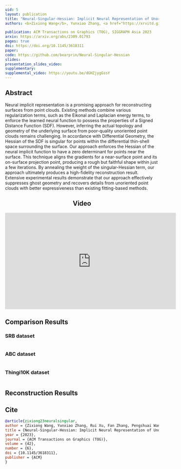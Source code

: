 ```yaml
---
uid: 5
layout: publication
title: "Neural-Singular-Hessian: Implicit Neural Representation of Unoriented Point Clouds by Enforcing Singular Hessian"
authors: <b>Zixiong Wang</b>, Yunxiao Zhang, <a href="https://xrvitd.github.io/" target="_blank">Rui Xu</a>, Fan Zhang, <a href="https://wang-ps.github.io/" target="_blank">Pengshuai Wang</a>, Shuangmin Chen, <a href="http://irc.cs.sdu.edu.cn/~shiqing/index.html" target="_blank">Shiqing Xin</a>, <a href="https://engineering.tamu.edu/cse/profiles/Wang-Wenping.html" target="_blank">Wenping Wang</a>, <a href="http://irc.cs.sdu.edu.cn/~chtu/index.html" target="_blank">Changhe Tu</a>

publication: ACM Transactions on Graphics (TOG), SIGGRAPH Asia 2023
arxiv: https://arxiv.org/abs/2309.01793
pages: true
doi: https://doi.org/10.1145/3618311
paper:
code: https://github.com/bearprin/Neural-Singular-Hessian
slides:
presentation_slides_video:
supplementary:
supplemental_video: https://youtu.be/dGHZjygGssY
---
```



## Abstract

Neural implicit representation is a promising approach for reconstructing surfaces from point clouds. Existing methods
combine various regularization terms, such as the Eikonal and Laplacian energy terms, to enforce the learned neural
function to possess the properties of a Signed Distance Function (SDF). However, inferring the actual topology and
geometry of the underlying surface from poor-quality unoriented point clouds remains challenging. In accordance with
Differential Geometry, the Hessian of the SDF is singular for points within the differential thin-shell space
surrounding the surface. Our approach enforces the Hessian of the neural implicit function to have a zero determinant
for points near the surface. This technique aligns the gradients for a near-surface point and its on-surface projection
point, producing a rough but faithful shape within just a few iterations. By annealing the weight of the
singular-Hessian term, our approach ultimately produces a high-fidelity reconstruction result. Extensive experimental
results demonstrate that our approach effectively suppresses ghost geometry and recovers details from unoriented point
clouds with better expressiveness than existing fitting-based methods.


<div style="text-align: center;">
<h2>Video</h2>
<iframe width="560" height="315" src="https://www.youtube.com/embed/dGHZjygGssY?si=Oo1McRc_CYGK6Apz" title="YouTube video player" frameborder="0" allow="accelerometer; autoplay; clipboard-write; encrypted-media; gyroscope; picture-in-picture; web-share" allowfullscreen></iframe>
</div>

## Comparison Results

### SRB dataset

<img src="">

### ABC dataset

<img src="">

### Thingi10K dataset

<img src="">

## Reconstruction Results


## Cite

```bib
@article{zixiong23neuralsingular,
author = {Zixiong Wang, Yunxiao Zhang, Rui Xu, Fan Zhang, Pengshuai Wang, Shuangmin Chen, Shiqing Xin, Wenping Wang, Changhe Tu},
title = {Neural-Singular-Hessian: Implicit Neural Representation of Unoriented Point Clouds by Enforcing Singular Hessian},
year = {2023},
journal = {ACM Transactions on Graphics (TOG)},
volume = {42},
number = {6},
doi = {10.1145/3618311},
publisher = {ACM}
}
```
